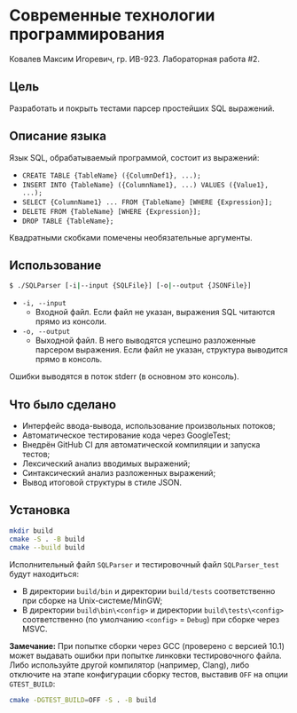 # Современные технологии программирования
Ковалев Максим Игоревич, гр. ИВ-923. Лабораторная работа #2.

## Цель
Разработать и покрыть тестами парсер простейших SQL выражений.

## Описание языка
Язык SQL, обрабатываемый программой, состоит из выражений:
* `CREATE TABLE {TableName} ({ColumnDef1}, ...);`
* `INSERT INTO {TableName} ({ColumnName1}, ...) VALUES ({Value1}, ...);`
* `SELECT {ColumnName1} ... FROM {TableName} [WHERE {Expression}];`
* `DELETE FROM {TableName} [WHERE {Expression}];`
* `DROP TABLE {TableName};`

Квадратными скобками помечены необязательные аргументы.

## Использование
```bash
$ ./SQLParser [-i|--input {SQLFile}] [-o|--output {JSONFile}]
```
<ul>

<li><code>-i, --input</code>
    <ul>
    <li>Входной файл. Если файл не указан, выражения SQL читаются прямо из консоли.</li>
    </ul>
</li>

<li><code>-o, --output</code>
    <ul>
    <li>Выходной файл. В него выводятся успешно разложенные парсером выражения. Если файл не указан, структура выводится прямо в консоль.</li>
    </ul>
</li>

</ul>

Ошибки выводятся в поток stderr (в основном это консоль).

## Что было сделано
* Интерфейс ввода-вывода, использование произвольных потоков;
* Автоматическое тестирование кода через GoogleTest;
* Внедрён GitHub CI для автоматической компиляции и запуска тестов;
* Лексический анализ вводимых выражений;
* Синтаксический анализ разложенных выражений;
* Вывод итоговой структуры в стиле JSON.

## Установка
```bash
mkdir build
cmake -S . -B build
cmake --build build
```
Исполнительный файл `SQLParser` и тестировочный файл `SQLParser_test` будут находиться:
 * В директории `build/bin` и директории `build/tests` соответственно при сборке на Unix-системе/MinGW;
 * В директории `build\bin\<config>` и директории `build\tests\<config>` соответственно (по умолчанию `<config>` = `Debug`) при сборке через MSVC.

**Замечание:**
При попытке сборки через GCC (проверено с версией 10.1) может выдавать ошибки при попытке линковки тестировочного файла. Либо используйте другой компилятор (например, Clang), либо отключите на этапе конфигурации сборку тестов, выставив `OFF` на опции `GTEST_BUILD`:
```bash
cmake -DGTEST_BUILD=OFF -S . -B build
```